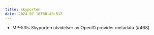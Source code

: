 ```yaml
---
title: skyporten
date: 2024-07-10T08:40:51Z
---
```

- MP-535: Skyporten utvidelser av OpenID provider metadata (#468)

